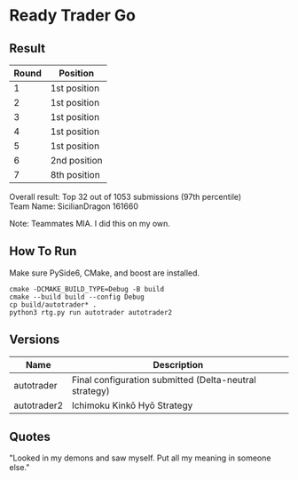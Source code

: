 # Ready Trader Go

## Result

| Round          | Position   |
| -------------  | ------------- | 
| 1    |  1st position|
| 2    |  1st position |
| 3    |  1st position |
| 4    |  1st position |
| 5    |  1st position |
| 6    |  2nd position |
| 7    |  8th position |

Overall result: Top 32 out of 1053 submissions (97th percentile)</br>
Team Name: SicilianDragon 161660

Note: Teammates MIA. I did this on my own.




## How To Run

Make sure PySide6, CMake, and boost are installed.

```shell
cmake -DCMAKE_BUILD_TYPE=Debug -B build  
cmake --build build --config Debug     
cp build/autotrader* .  
python3 rtg.py run autotrader autotrader2 
```

## Versions
| Name          | Description   |
| ------------- | ------------- | 
| autotrader    |  Final configuration submitted (Delta-neutral strategy)|
| autotrader2   |  Ichimoku Kinkō Hyō Strategy |

## Quotes
"Looked in my demons and saw myself. Put all my meaning in someone else."



